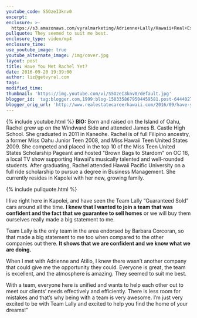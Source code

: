 ```yaml
---
youtube_code: S5OzeI3knv0
excerpt:
enclosure: >-
  https://s3.amazonaws.com/vyralmarketing/Adrienne+Lally/Hawaii+Real+Estate+Agents-+Have+You+Met+Rachel+Yet%253F.mp4
pullquote: They seemed to suit me best.
enclosure_type: video/mp4
enclosure_time:
use_youtube_image: true
youtube_alternate_image: /img/cover.jpg
layout: post
title: Have You Met Rachel Yet?
date: 2016-09-20 19:39:00
author: liz@getvyral.com
tags:
modified_time:
thumbnail: 'https://img.youtube.com/vi/S5OzeI3knv0/default.jpg'
blogger_id: 'tag:blogger.com,1999:blog-1503358679504459581.post-6444027279387826976'
blogger_orig_url: 'http://www.realestatecareerhawaii.com/2016/09/have-you-met-rachel-yet.html'
---
```



{% include youtube.html %}
**BIO:** Born and raised on the Island of Oahu, Rachel grew up on the Windward Side and attended James B. Castle High School. She graduated in 2011 in Kaneohe. Rachel is of full Filipino ancestry, a former Miss Oahu Junior Teen 2008, and Miss Hawaii Teen United States 2009. She competed and placed in the top 10 of the Miss Teen United States Scholarship Pageant and hosted "Brown Bags to Stardom" on OC 16, a local TV show supporting Hawaii's musically talented and well-rounded students. After graduating, Rachel attended Hawaii Pacific University on a full ride scholarship to pursue a degree in Business Management. She currently resides in Kapolei with her new, growing family.

{% include pullquote.html %}

I live right here in Kapolei, and have seen the Team Lally “Guaranteed Sold” cars around all the time. **I knew that I wanted to join a team that was confident and the fact that we guarantee to sell homes** or we will buy them ourselves really made a big statement to me.


Team Lally is the only team in the area endorsed by Barbara Corcoran, so that made a big statement to me too when compared to the other companies out there. **It shows that we are confident and we know what we are doing.**


When I met with Adrienne and Atilio, I knew there wasn’t another company that could give me the opportunity they could. Everyone is great, the team is excellent, and the atmosphere is amazing. They seemed to suit me best.

With a team, everyone here is unified and wants to help each other out to meet our clients’ needs effectively and efficiently. There is less room for mistakes and that’s why being with a team is very awesome. I’m just very excited to be with Team Lally and excited to help you find the home of your dreams!"